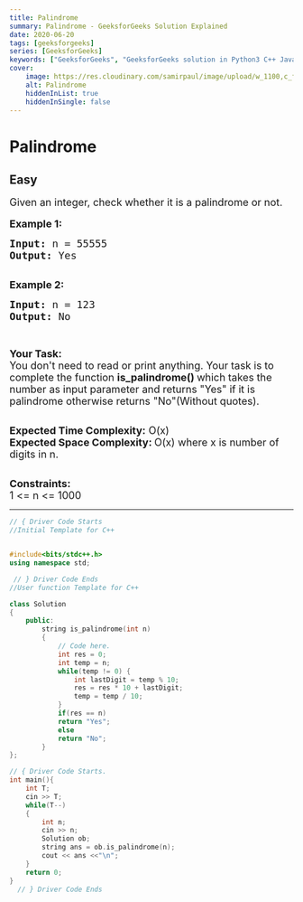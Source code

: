 ```yaml
---
title: Palindrome
summary: Palindrome - GeeksforGeeks Solution Explained
date: 2020-06-20
tags: [geeksforgeeks]
series: [GeeksforGeeks]
keywords: ["GeeksforGeeks", "GeeksforGeeks solution in Python3 C++ Java", "Palindrome Solution Explained"]
cover:
    image: https://res.cloudinary.com/samirpaul/image/upload/w_1100,c_fit,co_rgb:FFFFFF,l_text:Arial_75_bold:Palindrome - Solution Explained/problem-solving.webp
    alt: Palindrome
    hiddenInList: true
    hiddenInSingle: false
---
```



# Palindrome
## Easy
<div class="problem-statement">
                <p></p><p><span style="font-size:18px">Given an integer, check whether it is a palindrome or not.</span><br>
<br>
<span style="font-size:18px"><strong>Example 1:</strong></span></p>

<pre><span style="font-size:18px"><strong>Input: </strong>n = 55555
<strong>Output: </strong>Yes</span>
</pre>

<p><br>
<span style="font-size:18px"><strong>Example 2:</strong></span></p>

<pre><span style="font-size:18px"><strong>Input: </strong>n = 123
<strong>Output: </strong>No</span>
</pre>

<p>&nbsp;</p>

<p><span style="font-size:18px"><strong>Your Task:</strong><br>
You don't need to read or print anything. Your task is to complete the function&nbsp;<strong>is_palindrome()&nbsp;</strong>which takes the number as input parameter and returns "Yes" if it is palindrome otherwise returns "No"(Without quotes).</span><br>
&nbsp;</p>

<p><span style="font-size:18px"><strong>Expected Time Complexity:</strong>&nbsp;O(x)<br>
<strong>Expected Space Complexity:&nbsp;</strong>O(x)&nbsp;where x is number of digits in n.</span><br>
&nbsp;</p>

<p><span style="font-size:18px"><strong>Constraints:</strong><br>
1 &lt;= n &lt;= 1000</span></p>
 <p></p>
            </div>

---




```cpp
// { Driver Code Starts
//Initial Template for C++


#include<bits/stdc++.h>
using namespace std;

 // } Driver Code Ends
//User function Template for C++

class Solution
{
	public:
		string is_palindrome(int n)
		{
		    // Code here.
		    int res = 0;
		    int temp = n;
		    while(temp != 0) {
		        int lastDigit = temp % 10;
		        res = res * 10 + lastDigit;
		        temp = temp / 10;
		    }
		    if(res == n)
		    return "Yes";
		    else 
		    return "No";
		}
};

// { Driver Code Starts.
int main(){
    int T;
    cin >> T;
    while(T--)
    {
    	int n;
    	cin >> n;
    	Solution ob;
    	string ans = ob.is_palindrome(n);
    	cout << ans <<"\n";
    }
	return 0;
}
  // } Driver Code Ends
```
